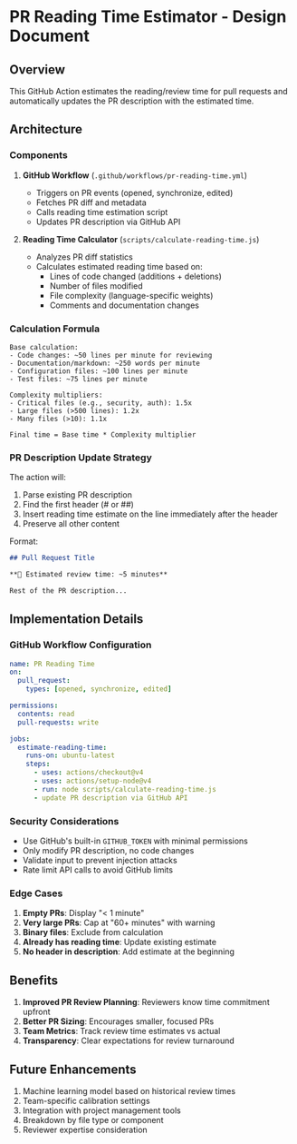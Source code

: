 # PR Reading Time Estimator - Design Document

## Overview
This GitHub Action estimates the reading/review time for pull requests and automatically updates the PR description with the estimated time.

## Architecture

### Components

1. **GitHub Workflow** (`.github/workflows/pr-reading-time.yml`)
   - Triggers on PR events (opened, synchronize, edited)
   - Fetches PR diff and metadata
   - Calls reading time estimation script
   - Updates PR description via GitHub API

2. **Reading Time Calculator** (`scripts/calculate-reading-time.js`)
   - Analyzes PR diff statistics
   - Calculates estimated reading time based on:
     - Lines of code changed (additions + deletions)
     - Number of files modified
     - File complexity (language-specific weights)
     - Comments and documentation changes

### Calculation Formula

```
Base calculation:
- Code changes: ~50 lines per minute for reviewing
- Documentation/markdown: ~250 words per minute
- Configuration files: ~100 lines per minute
- Test files: ~75 lines per minute

Complexity multipliers:
- Critical files (e.g., security, auth): 1.5x
- Large files (>500 lines): 1.2x
- Many files (>10): 1.1x

Final time = Base time * Complexity multiplier
```

### PR Description Update Strategy

The action will:
1. Parse existing PR description
2. Find the first header (# or ##)
3. Insert reading time estimate on the line immediately after the header
4. Preserve all other content

Format:
```markdown
## Pull Request Title

**📖 Estimated review time: ~5 minutes**

Rest of the PR description...
```

## Implementation Details

### GitHub Workflow Configuration

```yaml
name: PR Reading Time
on:
  pull_request:
    types: [opened, synchronize, edited]

permissions:
  contents: read
  pull-requests: write

jobs:
  estimate-reading-time:
    runs-on: ubuntu-latest
    steps:
      - uses: actions/checkout@v4
      - uses: actions/setup-node@v4
      - run: node scripts/calculate-reading-time.js
      - update PR description via GitHub API
```

### Security Considerations

- Use GitHub's built-in `GITHUB_TOKEN` with minimal permissions
- Only modify PR description, no code changes
- Validate input to prevent injection attacks
- Rate limit API calls to avoid GitHub limits

### Edge Cases

1. **Empty PRs**: Display "< 1 minute"
2. **Very large PRs**: Cap at "60+ minutes" with warning
3. **Binary files**: Exclude from calculation
4. **Already has reading time**: Update existing estimate
5. **No header in description**: Add estimate at the beginning

## Benefits

1. **Improved PR Review Planning**: Reviewers know time commitment upfront
2. **Better PR Sizing**: Encourages smaller, focused PRs
3. **Team Metrics**: Track review time estimates vs actual
4. **Transparency**: Clear expectations for review turnaround

## Future Enhancements

1. Machine learning model based on historical review times
2. Team-specific calibration settings
3. Integration with project management tools
4. Breakdown by file type or component
5. Reviewer expertise consideration